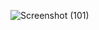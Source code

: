 ![Screenshot (101)](https://github.com/HarutyunSargsyan/food-Suplier-dashboard/assets/173619930/1fde496d-40ae-4981-b588-d72f068841ca)

